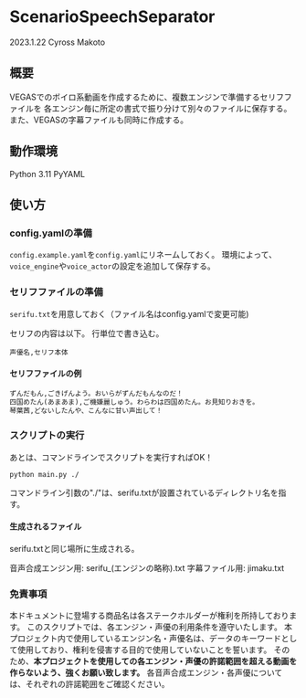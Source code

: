 # ScenarioSpeechSeparator

2023.1.22 Cyross Makoto

## 概要

VEGASでのボイロ系動画を作成するために、複数エンジンで準備するセリフファイルを
各エンジン毎に所定の書式で振り分けて別々のファイルに保存する。
また、VEGASの字幕ファイルも同時に作成する。

## 動作環境

Python 3.11
PyYAML

## 使い方

### config.yamlの準備

`config.example.yaml`を`config.yaml`にリネームしておく。
環境によって、`voice_engine`や`voice_actor`の設定を追加して保存する。

### セリフファイルの準備

`serifu.txt`を用意しておく（ファイル名はconfig.yamlで変更可能)

セリフの内容は以下。
行単位で書き込む。

`声優名,セリフ本体`

#### セリフファイルの例

```txt
ずんだもん,ごきげんよう。おいらがずんだもんなのだ！
四国めたん(あまあま),ご機嫌麗しゅう。わらわは四国めたん。お見知りおきを。
琴葉茜,どないしたんや、こんなに甘い声出して！
```

### スクリプトの実行

あとは、コマンドラインでスクリプトを実行すればOK！

`python main.py ./`

コマンドライン引数の"./"は、serifu.txtが設置されているディレクトリ名を指す。

#### 生成されるファイル

serifu.txtと同じ場所に生成される。

音声合成エンジン用: serifu_(エンジンの略称).txt
字幕ファイル用: jimaku.txt

### 免責事項

本ドキュメントに登場する商品名は各ステークホルダーが権利を所持しております。
このスクリプトでは、各エンジン・声優の利用条件を遵守いたします。
本プロジェクト内で使用しているエンジン名・声優名は、データのキーワードとして使用しており、権利を侵害する目的で使用していないことを誓います。
そのため、**本プロジェクトを使用しての各エンジン・声優の許諾範囲を超える動画を作らないよう、強くお願い致します。**
各音声合成エンジン・各声優については、それぞれの許諾範囲をご確認ください。
